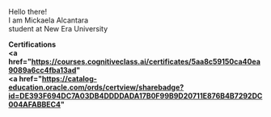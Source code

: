

Hello there! <br> 
I am Mickaela Alcantara <br>
student at New Era University <br>

<b> Certifications <br> 
<a href="https://courses.cognitiveclass.ai/certificates/5aa8c59150ca40ea9089a6cc4fba13ad" <br>
<a href="https://catalog-education.oracle.com/ords/certview/sharebadge?id=DE393F694DC7A03DB4DDDDADA17B0F99B9D20711E876B4B7292DC004AFABBEC4" <br>

<!--
**fmickalc/fmickalc** is a ✨ _special_ ✨ repository because its `README.md` (this file) appears on your GitHub profile.

